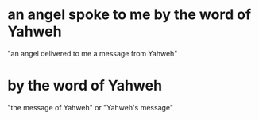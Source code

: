 # an angel spoke to me by the word of Yahweh

"an angel delivered to me a message from Yahweh"

# by the word of Yahweh

"the message of Yahweh" or "Yahweh's message"
